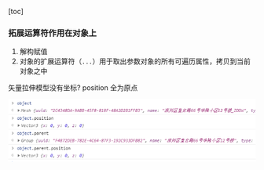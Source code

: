 [toc]

### 拓展运算符作用在对象上

1. 解构赋值
2. 对象的扩展运算符（`...`）用于取出参数对象的所有可遍历属性，拷贝到当前对象之中



矢量拉伸模型没有坐标? position 全为原点

![image-20200618134511417](./imgs/image-20200618134511417.png)

